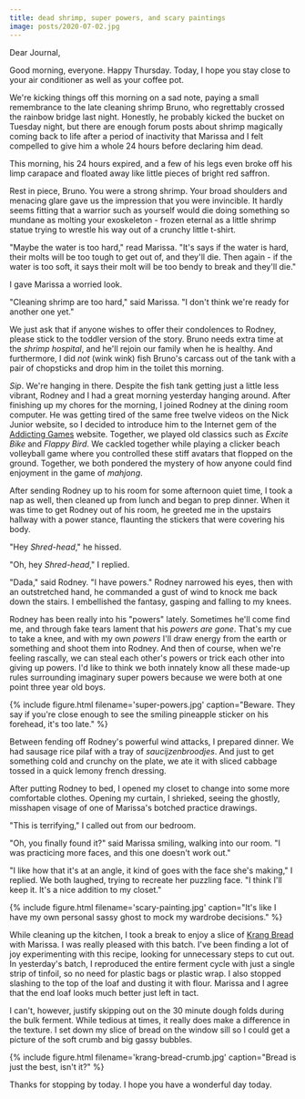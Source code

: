 ```yaml
---
title: dead shrimp, super powers, and scary paintings
image: posts/2020-07-02.jpg
---
```


Dear Journal,

Good morning, everyone.  Happy Thursday.  Today, I hope you stay close
to your air conditioner as well as your coffee pot.

We're kicking things off this morning on a sad note, paying a small
remembrance to the late cleaning shrimp Bruno, who regrettably crossed
the rainbow bridge last night.  Honestly, he probably kicked the
bucket on Tuesday night, but there are enough forum posts about shrimp
magically coming back to life after a period of inactivity that
Marissa and I felt compelled to give him a whole 24 hours before
declaring him dead.

This morning, his 24 hours expired, and a few of his legs even broke
off his limp carapace and floated away like little pieces of bright
red saffron.

Rest in piece, Bruno.  You were a strong shrimp.  Your broad shoulders
and menacing glare gave us the impression that you were invincible.
It hardly seems fitting that a warrior such as yourself would die
doing something so mundane as molting your exoskeleton - frozen
eternal as a little shrimp statue trying to wrestle his way out of a
crunchy little t-shirt.

"Maybe the water is too hard," read Marissa.  "It's says if the water
is hard, their molts will be too tough to get out of, and they'll die.
Then again - if the water is too soft, it says their molt will be too
bendy to break and they'll die."

I gave Marissa a worried look.

"Cleaning shrimp are too hard," said Marissa.  "I don't think we're
ready for another one yet."

We just ask that if anyone wishes to offer their condolences to
Rodney, please stick to the toddler version of the story.  Bruno needs
extra time at the _shrimp hospital_, and he'll rejoin our family when
he is healthy.  And furthermore, I did _not_ (wink wink) fish Bruno's
carcass out of the tank with a pair of chopsticks and drop him in the
toilet this morning.

_Sip_.  We're hanging in there.  Despite the fish tank getting just a
little less vibrant, Rodney and I had a great morning yesterday
hanging around.  After finishing up my chores for the morning, I
joined Rodney at the dining room computer.  He was getting tired of
the same free twelve videos on the Nick Junior website, so I decided
to introduce him to the Internet gem of the [Addicting Games] website.
Together, we played old classics such as _Excite Bike_ and _Flappy
Bird_.  We cackled together while playing a clicker beach volleyball
game where you controlled these stiff avatars that flopped on the
ground.  Together, we both pondered the mystery of how anyone could
find enjoyment in the game of _mahjong_.

After sending Rodney up to his room for some afternoon quiet time, I
took a nap as well, then cleaned up from lunch and began to prep
dinner.  When it was time to get Rodney out of his room, he greeted me
in the upstairs hallway with a power stance, flaunting the stickers
that were covering his body.

"Hey _Shred-head_," he hissed.

"Oh, hey _Shred-head_," I replied.

"Dada," said Rodney.  "I have powers."  Rodney narrowed his eyes, then
with an outstretched hand, he commanded a gust of wind to knock me
back down the stairs.  I embellished the fantasy, gasping and falling
to my knees.

Rodney has been really into his "powers" lately.  Sometimes he'll come
find me, and through fake tears lament that his _powers are gone_.
That's my cue to take a knee, and with my own _powers_ I'll draw
energy from the earth or something and shoot them into Rodney.  And
then of course, when we're feeling rascally, we can steal each other's
powers or trick each other into giving up powers.  I'd like to think
we both innately know all these made-up rules surrounding imaginary
super powers because we were both at one point three year old boys.

{% include figure.html filename='super-powers.jpg' caption="Beware.
They say if you're close enough to see the smiling pineapple sticker
on his forehead, it's too late." %}

Between fending off Rodney's powerful wind attacks, I prepared dinner.
We had sausage rice pilaf with a tray of _saucijzenbroodjes_.  And
just to get something cold and crunchy on the plate, we ate it with
sliced cabbage tossed in a quick lemony french dressing.

After putting Rodney to bed, I opened my closet to change into some
more comfortable clothes.  Opening my curtain, I shrieked, seeing the
ghostly, misshapen visage of one of Marissa's botched practice
drawings.

"This is terrifying," I called out from our bedroom.

"Oh, you finally found it?" said Marissa smiling, walking into our
room.  "I was practicing more faces, and this one doesn't work out."

"I like how that it's at an angle, it kind of goes with the face she's
making," I replied.  We both laughed, trying to recreate her puzzling
face.  "I think I'll keep it.  It's a nice addition to my closet."

{% include figure.html
filename='scary-painting.jpg'
caption="It's like I have my own personal sassy ghost to mock my
wardrobe decisions." %}

While cleaning up the kitchen, I took a break to enjoy a slice of
[Krang Bread] with Marissa.  I was really pleased with this batch.
I've been finding a lot of joy experimenting with this recipe, looking
for unnecessary steps to cut out.  In yesterday's batch, I reproduced
the entire ferment cycle with just a single strip of tinfoil, so no
need for plastic bags or plastic wrap.  I also stopped slashing to the
top of the loaf and dusting it with flour.  Marissa and I agree that
the end loaf looks much better just left in tact.

I can't, however, justify skipping out on the 30 minute dough folds
during the bulk ferment.  While tedious at times, it really does make
a difference in the texture.  I set down my slice of bread on the
window sill so I could get a picture of the soft crumb and big gassy
bubbles.

{% include figure.html filename='krang-bread-crumb.jpg' caption="Bread
is just the best, isn't it?" %}

Thanks for stopping by today.  I hope you have a wonderful day today.

[Krang Bread]: https://cookbook.reckerfamily.com/krang-bread/
[Addicting Games]: https://www.addictinggames.com/
